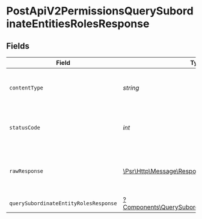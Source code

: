 # PostApiV2PermissionsQuerySubordinateEntitiesRolesResponse


## Fields

| Field                                                                                                             | Type                                                                                                              | Required                                                                                                          | Description                                                                                                       |
| ----------------------------------------------------------------------------------------------------------------- | ----------------------------------------------------------------------------------------------------------------- | ----------------------------------------------------------------------------------------------------------------- | ----------------------------------------------------------------------------------------------------------------- |
| `contentType`                                                                                                     | *string*                                                                                                          | :heavy_check_mark:                                                                                                | HTTP response content type for this operation                                                                     |
| `statusCode`                                                                                                      | *int*                                                                                                             | :heavy_check_mark:                                                                                                | HTTP response status code for this operation                                                                      |
| `rawResponse`                                                                                                     | [\Psr\Http\Message\ResponseInterface](https://www.php-fig.org/psr/psr-7/#33-psrhttpmessageresponseinterface)      | :heavy_check_mark:                                                                                                | Raw HTTP response; suitable for custom response parsing                                                           |
| `querySubordinateEntityRolesResponse`                                                                             | [?Components\QuerySubordinateEntityRolesResponse](../../Models/Components/QuerySubordinateEntityRolesResponse.md) | :heavy_minus_sign:                                                                                                | OK                                                                                                                |